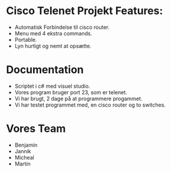 # Cisco Telenet Projekt Features:

  - Automatisk Forbindelse til cisco router.
  - Menu med 4 ekstra commands.
  - Portable.
  - Lyn hurtigt og nemt at opsætte.
  


# Documentation

- Scriptet i c# med visuel studio.
- Vores program bruger port 23, som er telenet.
- Vi har brugt, 2 dage på at programmere progammet.
- Vi har testet programmet med, en cisco router og to switches.


# Vores Team

 - Benjamin
 - Jannik
 - Micheal
 - Martin
